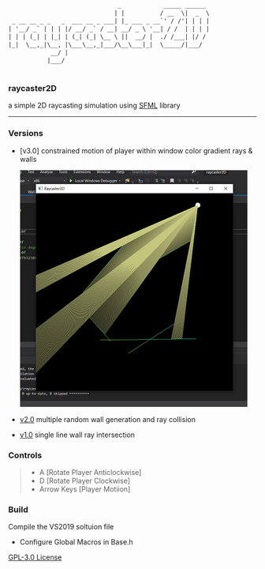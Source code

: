 ```


                               _            _____ ______ 
                              | |          / __  \|  _  \
 _ __ __ _ _   _  ___ __ _ ___| |_ ___ _ __`' / /'| | | |
| '__/ _` | | | |/ __/ _` / __| __/ _ \ '__| / /  | | | |
| | | (_| | |_| | (_| (_| \__ \ ||  __/ |  ./ /___| |/ / 
|_|  \__,_|\__, |\___\__,_|___/\__\___|_|  \_____/|___/  
            __/ |                                        
           |___/                                         


```
### raycaster2D
a simple 2D raycasting simulation using [SFML](https://www.sfml-dev.org/) library
___
### Versions
* [v3.0]
    constrained motion of player within window
    color gradient rays & walls  
    
    ![screenshot](extras/ss_v3.png)
    <br>
* [v2.0](extras/ss_v2.png)
    multiple random wall generation and ray collision
* [v1.0](extras/ss_v1.png)
    single line wall ray intersection


### Controls

>* A [Rotate Player Anticlockwise]  
>* D [Rotate Player Clockwise]  
>* Arrow Keys [Player Motiion]

### Build

Compile the VS2019 soltuion file
- Configure Global Macros in Base.h

[GPL-3.0 License](LICENSE)